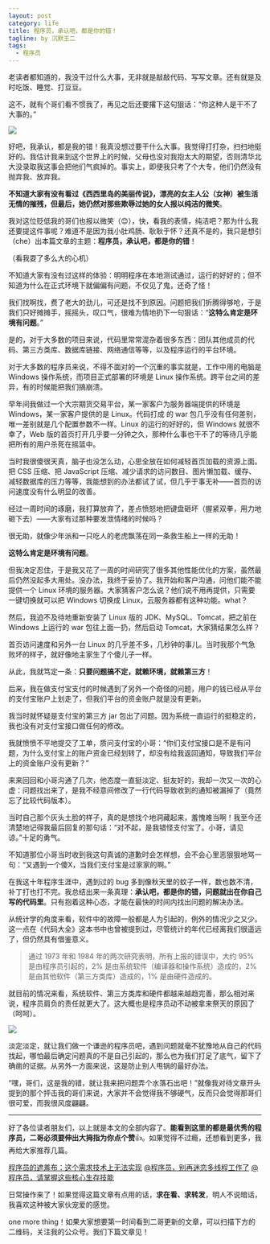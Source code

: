 ```yaml
---
layout: post
category: life
title: 程序员，承认吧，都是你的错！
tagline: by 沉默王二
tags: 
  - 程序员
---
```



老读者都知道的，我没干过什么大事，无非就是敲敲代码、写写文章。还有就是及时吃饭、睡觉、打豆豆。

<!--more-->


这不，就有个哥们看不惯我了，再见之后还要撂下这句狠话：“你这种人是干不了大事的。”

![](http://www.itwanger.com/assets/images/2019/12/programmer-mistake-2.png)


好吧，我承认，都是我的错！我真没想过要干什么大事。我觉得打打杂，扫扫地挺好的。我估计我来到这个世界上的时候，父母也没对我抱太大的期望，否则清华北大没录取我这事会把他们气疯掉的。事实上，即便我只考了个大专，他们仍然没有抛弃我、放弃我。

**不知道大家有没有看过《西西里岛的美丽传说》，漂亮的女主人公（女神）被生活无情的摧残，但最后，她仍然对那些欺辱过她的女人报以纯洁的微笑**。

我对这位贬低我的哥们也报以微笑（😊），快，看我的表情，纯洁吧？那为什么我还要提这件事呢？难道不是因为我小肚鸡肠、耿耿于怀？还真不是的，我只是想引（che）出本篇文章的主题：**程序员，承认吧，都是你的错**！

（看我耍了多么大的心机）


不知道大家有没有过这样的体验：明明程序在本地测试通过，运行的好好的；但不知道为什么在正式环境下就偏偏有问题，不仅见了鬼，还奇了怪！

我们找啊找，费了老大的劲儿，可还是找不到原因。问题把我们折腾得够呛，于是我们只好摊摊手，摇摇头，叹口气，很难为情地扔下一句狠话：“**这特么肯定是环境有问题**。”

是的，对于大多数的项目来说，代码里常常混杂着很多东西：团队其他成员的代码、第三方类库、数据库链接、网络通信等等，以及程序运行的平台环境。

对于大多数的程序员来说，不得不面对的一个沉重的事实就是，工作中用的电脑是 Windows 操作系统，而项目正式部署的环境是 Linux 操作系统。跨平台之间的差异，有的时候能把我们搞崩溃。

早年间我做过一个大宗期货交易平台，某一家客户为服务器端提供的环境是 Windows，某一家客户提供的是 Linux。代码打成 的 war 包几乎没有任何差别，唯一差别就是几个配置参数不一样。Linux 的运行的好好的，但 Windows 就很不幸了，Web 版的首页打开几乎要一分钟之久，那种什么事也干不了的等待几乎能把所有的用户杀死在摇篮中。

当时我很傻很天真，脑子也没怎么动，心思全放在如何减轻首页加载的资源上面。把 CSS 压缩、把 JavaScript 压缩、减少请求的访问数目、图片懒加载、缓存、减轻数据库的压力等等，我能想到的办法都试了试，但几乎于事无补——首页的访问速度没有什么明显的改善。

经过一周时间的琢磨，我打算放弃了，差点愤怒地把键盘砸坏（握紧双拳，用力地砸下去）——大家有过那种要发泄情绪的时候吗？

很无助，就像少年派和一只吃人的老虎飘荡在同一条救生船上一样的无助！

**这特么肯定是环境有问题**。

但我决定忍住，于是我又花了一周的时间研究了很多其他性能优化的方案，虽然最后仍然没起多大用处。没办法，我终于妥协了。我开始和客户沟通，问他们能不能提供一个 Linux 环境的服务器。大家猜客户怎么说？他们说不用再提供，只需要一键切换就可以把 Windows 切换成 Linux，云服务器都有这种功能。what？

然后，我迫不及待地重新安装了 Linux 版的 JDK、MySQL、Tomcat，把之前在 Windows 上运行的 war 包往上面一扔，然后启动 Tomcat，大家猜结果怎么样？

首页访问速度和另外一台 Linux 的几乎差不多，几秒钟的事儿。当时我那个气急败坏的样子，就好像地主家生了个傻儿子一样。

从此，我就笃定一条：**只要问题搞不定，就赖环境，就赖第三方**！

后来，我在做支付宝支付的时候遇到了另外一个奇怪的问题，用户的钱已经从平台的支付宝账户上划走了，但我们平台的资金账户就是没有更新。

我当时就怀疑是支付宝的第三方 jar 包出了问题。因为系统一直运行的挺稳定的，我也没有对支付宝接口做任何的修改。

我就愤愤不平地提交了工单，质问支付宝的小哥：“你们支付宝接口是不是有问题，为什么支付宝上的账户资金已经划转了，却没有给我返回通知，导致我们平台上的资金账户没有更新？”

来来回回和小哥沟通了几次，他态度一直挺淡定、挺友好的，我却一次又一次的心虚：问题找出来了，是我不经意间修改了一行代码导致收到的通知被漏掉了（竟然忘了比较代码版本）。

当时自己那个灰头土脸的样子，真的是想找个地洞藏起来，羞愧难当啊！我至今还清楚地记得我最后回复的那句话：“对不起，是我错怪支付宝了。小哥，请见谅。”十足的勇气。

不知道那位小哥当时收到我这句真诚的道歉时会怎样想，会不会心里恶狠狠地骂一句：“又遇到一个傻X，当我们支付宝是过家家的啊。”

在我这十年程序生涯中，遇到过的 bug 多到像秋天里的蚊子一样，数也数不清，补丁打也打不完。我总结出来一条真理：**承认吧，都是你的错，问题就出在你自己写的代码里**。只有抱着这种心态，才能在最快的时间内找出问题的解决办法。

从统计学的角度来看，软件中的故障一般都是人为引起的，例外的情况少之又少。这一点在《代码大全》这本书中也曾被提到过，尽管统计的年代已经离我们很遥远了，但仍然具有借鉴意义。

>通过 1973 年和 1984 年的两次研究表明，所有上报的错误中，大约 95% 是由程序员引起的，2% 是由系统软件（编译器和操作系统）造成的，2% 是由其他软件（第三方类库）造成的，1% 是由硬件造成的。

就目前的情况来看，系统软件、第三方类库和硬件都越来越趋完善，那么相对来说，程序员肩负的责任就更大了。这大概也是程序员动不动被拿来祭天的原因了（呵呵）。

![](http://www.itwanger.com/assets/images/2019/12/programmer-mistake-3.png)

淡定淡定，就让我们做一个谦逊的程序员吧，遇到问题就毫不犹豫地从自己的代码找起，哪怕最后确定问题真的不是自己引起的，那么也为我们打足了底气，留下了确凿的证据。从另外一方面来说，这是防止别人甩锅的最好办法。

“嘿，哥们，这是我的错，就让我来把问题弄个水落石出吧！”就像我对待文章开头提到的那个抨击我的哥们来说，大家并不会觉得我不够硬气，反而只会觉得那哥们很可爱，而我很风度翩翩。

-------

好了各位读者朋友们，以上就是本文的全部内容了。**能看到这里的都是最优秀的程序员，二哥必须要伸出大拇指为你点个赞**👍。如果觉得不过瘾，还想看到更多，我再给大家推荐几篇。

[程序员的遮羞布：这个需求技术上无法实现](https://mp.weixin.qq.com/s/vGc273Mk13OX6uPGqFmClA)
[@程序员，别再迷恋多线程工作了](https://mp.weixin.qq.com/s/5BxReAzjZVqPR6ja58X9gQ)
[@程序员，请掌握这些核心生存技能](https://mp.weixin.qq.com/s/LJtNmmu9u1cLDeInK9Vp9w)

日常操作来了！如果觉得这篇文章有点用的话，**求在看、求转发**，明人不说暗话，我喜欢这种被大家伙宠爱的感觉。

one more thing！如果大家想要第一时间看到二哥更新的文章，可以扫描下方的二维码，关注我的公众号。我们下篇文章见！
















